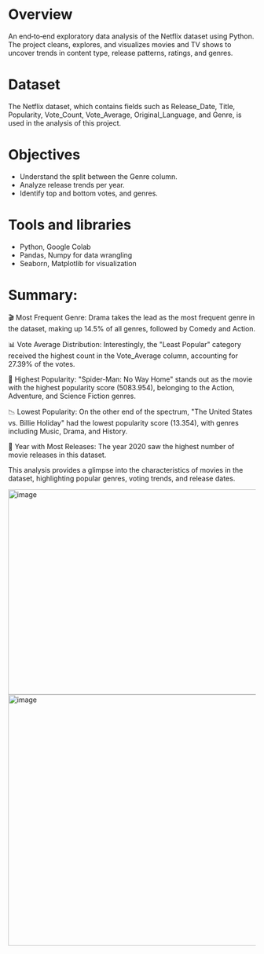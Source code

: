# Overview
An end‑to‑end exploratory data analysis of the Netflix dataset using Python. The project cleans, explores, and visualizes movies and TV shows to uncover trends in content type, release patterns, ratings, and genres.

# Dataset
The Netflix dataset, which contains fields such as Release_Date, Title, Popularity, Vote_Count, Vote_Average, Original_Language, and Genre, is used in the analysis of this project.

# Objectives
- Understand the split between the Genre column.
- Analyze release trends per year.
- Identify top and bottom votes, and genres.
  
# Tools and libraries
- Python, Google Colab
- Pandas, Numpy for data wrangling
- Seaborn, Matplotlib for visualization

# Summary:
🎬 Most Frequent Genre: Drama takes the lead as the most frequent genre in the dataset, making up 14.5% of all genres, followed by Comedy and Action.

📊 Vote Average Distribution: Interestingly, the "Least Popular" category received the highest count in the Vote_Average column, accounting for 27.39% of the votes.

🌟 Highest Popularity: "Spider-Man: No Way Home" stands out as the movie with the highest popularity score (5083.954), belonging to the Action, Adventure, and Science Fiction genres.

📉 Lowest Popularity: On the other end of the spectrum, "The United States vs. Billie Holiday" had the lowest popularity score (13.354), with genres including Music, Drama, and History.

📅 Year with Most Releases: The year 2020 saw the highest number of movie releases in this dataset.

This analysis provides a glimpse into the characteristics of movies in the dataset, highlighting popular genres, voting trends, and release dates.

<img width="569" height="418" alt="image" src="https://github.com/user-attachments/assets/2ab031cd-90a6-41a0-9b7d-71c31c850d3f" />
<img width="1637" height="512" alt="image" src="https://github.com/user-attachments/assets/c00a88ab-107b-4d0d-b0d5-774ce067e14d" />
